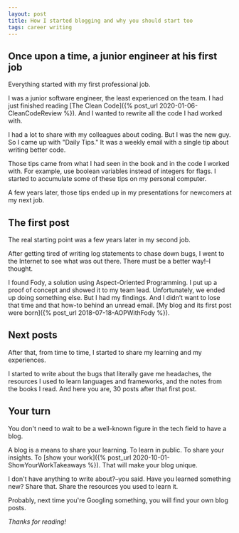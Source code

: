 ```yaml
---
layout: post
title: How I started blogging and why you should start too
tags: career writing
---
```


## Once upon a time, a junior engineer at his first job

Everything started with my first professional job.

I was a junior software engineer, the least experienced on the team. I had just finished reading [The Clean Code]({% post_url 2020-01-06-CleanCodeReview %}). And I wanted to rewrite all the code I had worked with.

I had a lot to share with my colleagues about coding. But I was the new guy. So I came up with "Daily Tips." It was a weekly email with a single tip about writing better code.

Those tips came from what I had seen in the book and in the code I worked with. For example, use boolean variables instead of integers for flags. I started to accumulate some of these tips on my personal computer.

A few years later, those tips ended up in my presentations for newcomers at my next job.

## The first post

The real starting point was a few years later in my second job.

After getting tired of writing log statements to chase down bugs, I went to the Internet to see what was out there. There must be a better way!–I thought.

I found Fody, a solution using Aspect-Oriented Programming. I put up a  proof of concept and showed it to my team lead. Unfortunately, we ended up doing something else. But I had my findings. And I didn’t want to lose that time and that how-to behind an unread email. [My blog and its first post were born]({% post_url 2018-07-18-AOPWithFody %}).

## Next posts

After that, from time to time, I started to share my learning and my experiences.

I started to write about the bugs that literally gave me headaches, the resources I used to learn languages and frameworks, and the notes from the books I read.  And here you are, 30 posts after that first post.

## Your turn

You don't need to wait to be a well-known figure in the tech field to have a blog.

A blog is a means to share your learning. To learn in public. To share your insights. To [show your work]({% post_url 2020-10-01-ShowYourWorkTakeaways %}). That will make your blog unique.

I don't have anything to write about?–you said. Have you learned something new? Share that. Share the resources you used to learn it.

Probably, next time you're Googling something, you will find your own blog posts.

_Thanks for reading!_
